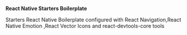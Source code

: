 **React Native Starters Boilerplate**

Starters React Native Boilerplate configured with React Navigation,React Native Emotion ,React Vector Icons and react-devtools-core tools
